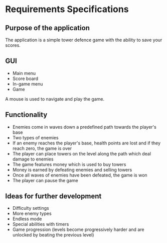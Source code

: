 # Requirements Specifications

## Purpose of the application
The application is a simple tower defence game with the ability to save your scores.

## GUI
- Main menu
- Score board
- In-game menu
- Game

A mouse is used to navigate and play the game.

## Functionality
- Enemies come in waves down a predefined path towards the player's base
- Two types of enemies
- If an enemy reaches the player's base, health points are lost and if they reach zero, the game is over
- The player can place towers on the level along the path which deal damage to enemies
- The game features money which is used to buy towers
- Money is earned by defeating enemies and selling towers
- Once all waves of enemies have been defeated, the game is won
- The player can pause the game

## Ideas for further development
- Difficulty settings
- More enemy types
- Endless mode
- Special abilities with timers
- Game progression (levels become progressively harder and are unlocked by beating the previous level)
